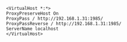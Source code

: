     
    <VirtualHost *:*>
    ProxyPreserveHost On
    ProxyPass / http://192.168.1.31:1985/
    ProxyPassReverse / http://192.168.1.31:1985/
    ServerName localhost        
    </VirtualHost>
